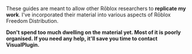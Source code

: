 These guides are meant to allow other Rōblox researchers to **replicate my work**. I've incorporated their material into various aspects of Rōblox Freedom Distribution.

**Don't spend too much dwelling on the material yet. Most of it is poorly organised. If you need any help, it'll save you time to contact VisualPlugin.**
